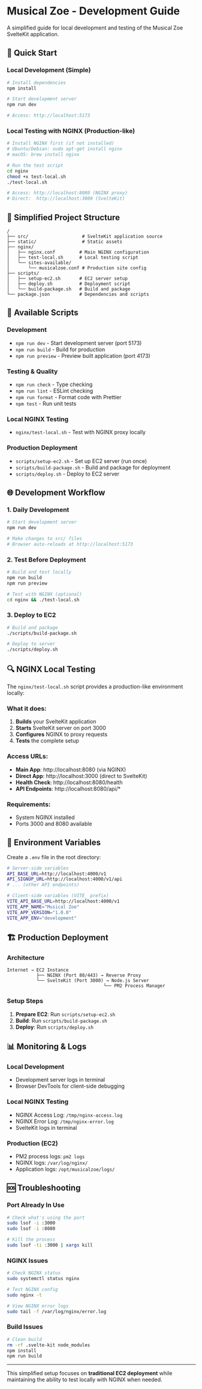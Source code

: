 # Musical Zoe - Development Guide

A simplified guide for local development and testing of the Musical Zoe SvelteKit application.

## 🚀 Quick Start

### Local Development (Simple)
```bash
# Install dependencies
npm install

# Start development server
npm run dev

# Access: http://localhost:5173
```

### Local Testing with NGINX (Production-like)
```bash
# Install NGINX first (if not installed)
# Ubuntu/Debian: sudo apt-get install nginx
# macOS: brew install nginx

# Run the test script
cd nginx
chmod +x test-local.sh
./test-local.sh

# Access: http://localhost:8080 (NGINX proxy)
# Direct:  http://localhost:3000 (SvelteKit)
```

## 📁 Simplified Project Structure

```
/
├── src/                    # SvelteKit application source
├── static/                 # Static assets
├── nginx/
│   ├── nginx.conf         # Main NGINX configuration
│   ├── test-local.sh      # Local testing script
│   └── sites-available/
│       └── musicalzoe.conf # Production site config
├── scripts/
│   ├── setup-ec2.sh       # EC2 server setup
│   ├── deploy.sh          # Deployment script
│   └── build-package.sh   # Build and package
└── package.json           # Dependencies and scripts
```

## 🔧 Available Scripts

### Development
- `npm run dev` - Start development server (port 5173)
- `npm run build` - Build for production
- `npm run preview` - Preview built application (port 4173)

### Testing & Quality
- `npm run check` - Type checking
- `npm run lint` - ESLint checking
- `npm run format` - Format code with Prettier
- `npm test` - Run unit tests

### Local NGINX Testing
- `nginx/test-local.sh` - Test with NGINX proxy locally

### Production Deployment
- `scripts/setup-ec2.sh` - Set up EC2 server (run once)
- `scripts/build-package.sh` - Build and package for deployment
- `scripts/deploy.sh` - Deploy to EC2 server

## 🌐 Development Workflow

### 1. Daily Development
```bash
# Start development server
npm run dev

# Make changes to src/ files
# Browser auto-reloads at http://localhost:5173
```

### 2. Test Before Deployment
```bash
# Build and test locally
npm run build
npm run preview

# Test with NGINX (optional)
cd nginx && ./test-local.sh
```

### 3. Deploy to EC2
```bash
# Build and package
./scripts/build-package.sh

# Deploy to server
./scripts/deploy.sh
```

## 🔍 NGINX Local Testing

The `nginx/test-local.sh` script provides a production-like environment locally:

### What it does:
1. **Builds** your SvelteKit application
2. **Starts** SvelteKit server on port 3000
3. **Configures** NGINX to proxy requests
4. **Tests** the complete setup

### Access URLs:
- **Main App**: http://localhost:8080 (via NGINX)
- **Direct App**: http://localhost:3000 (direct to SvelteKit)
- **Health Check**: http://localhost:8080/health
- **API Endpoints**: http://localhost:8080/api/*

### Requirements:
- System NGINX installed
- Ports 3000 and 8080 available

## 🚨 Environment Variables

Create a `.env` file in the root directory:

```bash
# Server-side variables
API_BASE_URL=http://localhost:4000/v1
API_SIGNUP_URL=http://localhost:4000/v1/api
# ... (other API endpoints)

# Client-side variables (VITE_ prefix)
VITE_API_BASE_URL=http://localhost:4000/v1
VITE_APP_NAME="Musical Zoe"
VITE_APP_VERSION="1.0.0"
VITE_APP_ENV="development"
```

## 🏗️ Production Deployment

### Architecture
```
Internet → EC2 Instance
           ├── NGINX (Port 80/443) → Reverse Proxy
           └── SvelteKit (Port 3000) → Node.js Server
                                    └── PM2 Process Manager
```

### Setup Steps
1. **Prepare EC2**: Run `scripts/setup-ec2.sh`
2. **Build**: Run `scripts/build-package.sh`
3. **Deploy**: Run `scripts/deploy.sh`

## 📊 Monitoring & Logs

### Local Development
- Development server logs in terminal
- Browser DevTools for client-side debugging

### Local NGINX Testing
- NGINX Access Log: `/tmp/nginx-access.log`
- NGINX Error Log: `/tmp/nginx-error.log`
- SvelteKit logs in terminal

### Production (EC2)
- PM2 process logs: `pm2 logs`
- NGINX logs: `/var/log/nginx/`
- Application logs: `/opt/musicalzoe/logs/`

## 🆘 Troubleshooting

### Port Already In Use
```bash
# Check what's using the port
sudo lsof -i :3000
sudo lsof -i :8080

# Kill the process
sudo lsof -ti :3000 | xargs kill
```

### NGINX Issues
```bash
# Check NGINX status
sudo systemctl status nginx

# Test NGINX config
sudo nginx -t

# View NGINX error logs
sudo tail -f /var/log/nginx/error.log
```

### Build Issues
```bash
# Clean build
rm -rf .svelte-kit node_modules
npm install
npm run build
```

---

This simplified setup focuses on **traditional EC2 deployment** while maintaining the ability to test locally with NGINX when needed.

